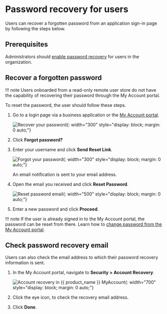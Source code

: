 # Password recovery for users

Users can recover a forgotten password from an application sign-in page by following the steps below.

## Prerequisites

Administrators should [enable password recovery]({{base_path}}/guides/user-accounts/password-recovery/) for users in the organization.

## Recover a forgotten password

!!! note
    Users onboarded from a read-only remote user store do not have the capability of recovering their password through the My Account portal.

To reset the password, the user should follow these steps.

1. Go to a login page via a business application or the [My Account portal]({{base_path}}/guides/user-self-service/customer-self-service-portal/).

    ![Recover your password]({{base_path}}/assets/img/guides/organization/self-service/customer/recover-your-password.png){: width="300" style="display: block; margin: 0 auto;"}

2. Click **Forgot password?**

3. Enter your username and click **Send Reset Link**.

    ![Forgot your password]({{base_path}}/assets/img/guides/organization/self-service/customer/forgot-your-password.png){: width="300" style="display: block; margin: 0 auto;"}

    An email notification is sent to your email address.

4. Open the email you received and click **Reset Password**.

    ![Reset password email]({{base_path}}/assets/img/guides/organization/self-service/customer/reset-password-email.png){: width="500" style="display: block; margin: 0 auto;"}

5. Enter a new password and click **Proceed**.

!!! note
    If the user is already signed in to the My Account portal, the password can be reset from there. Learn how to [change password from the My Account portal]({{base_path}}/guides/user-self-service/change-password).

## Check password recovery email
Users can also check the email address to which their password recovery information is sent.

1. In the My Account portal, navigate to **Security > Account Recovery**.

    ![Account recovery in {{ product_name }} MyAccount]({{base_path}}/assets/img/guides/users/account-recovery.png){: width="700" style="display: block; margin: 0 auto;"}

2. Click the eye icon, to check the recovery email address.

3. Click **Done**.
